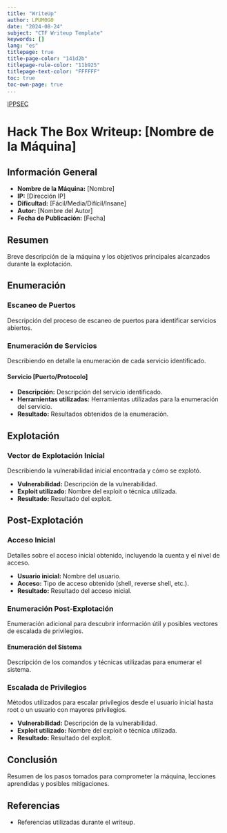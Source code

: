 ```yaml
---
title: "WriteUp"
author: LPUM0G0
date: "2024-08-24"
subject: "CTF Writeup Template"
keywords: []
lang: "es"
titlepage: true
title-page-color: "141d2b"
titlepage-rule-color: "11b925"
titlepage-text-color: "FFFFFF"
toc: true
toc-own-page: true
...
```

[IPPSEC](https://youtu.be/C2O-rilXA6I?si=XGqWj6SI2ilyT5nR)

# Hack The Box Writeup: [Nombre de la Máquina]

## Información General
- **Nombre de la Máquina:** [Nombre]
- **IP:** [Dirección IP]
- **Dificultad:** [Fácil/Media/Difícil/Insane]
- **Autor:** [Nombre del Autor]
- **Fecha de Publicación:** [Fecha]

## Resumen
Breve descripción de la máquina y los objetivos principales alcanzados durante la explotación.

## Enumeración

### Escaneo de Puertos
Descripción del proceso de escaneo de puertos para identificar servicios abiertos.

### Enumeración de Servicios
Describiendo en detalle la enumeración de cada servicio identificado.

#### Servicio [Puerto/Protocolo]
- **Descripción:** Descripción del servicio identificado.
- **Herramientas utilizadas:** Herramientas utilizadas para la enumeración del servicio.
- **Resultado:** Resultados obtenidos de la enumeración.

## Explotación

### Vector de Explotación Inicial
Describiendo la vulnerabilidad inicial encontrada y cómo se explotó.

- **Vulnerabilidad:** Descripción de la vulnerabilidad.
- **Exploit utilizado:** Nombre del exploit o técnica utilizada.
- **Resultado:** Resultado del exploit.

## Post-Explotación

### Acceso Inicial
Detalles sobre el acceso inicial obtenido, incluyendo la cuenta y el nivel de acceso.

- **Usuario inicial:** Nombre del usuario.
- **Acceso:** Tipo de acceso obtenido (shell, reverse shell, etc.).
- **Resultado:** Resultado del acceso inicial.

### Enumeración Post-Explotación
Enumeración adicional para descubrir información útil y posibles vectores de escalada de privilegios.

#### Enumeración del Sistema
Descripción de los comandos y técnicas utilizadas para enumerar el sistema.

### Escalada de Privilegios
Métodos utilizados para escalar privilegios desde el usuario inicial hasta root o un usuario con mayores privilegios.

- **Vulnerabilidad:** Descripción de la vulnerabilidad.
- **Exploit utilizado:** Nombre del exploit o técnica utilizada.
- **Resultado:** Resultado del exploit.

## Conclusión
Resumen de los pasos tomados para comprometer la máquina, lecciones aprendidas y posibles mitigaciones.

## Referencias
- Referencias utilizadas durante el writeup.
